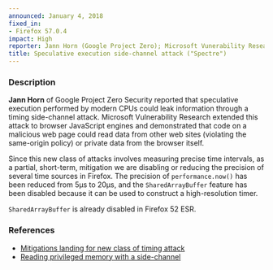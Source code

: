 ```yaml
---
announced: January 4, 2018
fixed_in:
- Firefox 57.0.4
impact: High
reporter: Jann Horn (Google Project Zero); Microsoft Vunerability Research
title: Speculative execution side-channel attack ("Spectre")
---
```


<h3>Description</h3>

<p><strong>Jann Horn</strong> of Google Project Zero Security reported that
speculative execution performed by modern CPUs could leak information through
a timing side-channel attack. Microsoft Vulnerability Research extended this attack
to browser JavaScript engines and demonstrated that code on a malicious web
page could read data from other web sites (violating the same-origin policy) or
private data from the browser itself.
</p>

<p>Since this new class of attacks involves measuring precise time intervals,
as a partial, short-term, mitigation we are disabling or reducing the precision of
several time sources in Firefox. The precision of <code>performance.now()</code>
has been reduced from 5μs to 20μs, and the <code>SharedArrayBuffer</code>
feature has been disabled because it can be used to construct a high-resolution
timer.</p>

<p class="note"><code>SharedArrayBuffer</code> is already disabled in
Firefox 52 ESR.</p>

<h3>References</h3>

<ul>
  <li><a href="https://blog.mozilla.org/security/2018/01/03/mitigations-landing-new-class-timing-attack/">
        Mitigations landing for new class of timing attack</a></li>
 <li><a href="https://googleprojectzero.blogspot.com/2018/01/reading-privileged-memory-with-side.html">
        Reading privileged memory with a side-channel</a></li>
</ul>

